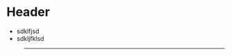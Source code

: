 <!-- TITLE: Home -->
<!-- SUBTITLE: A quick summary of Home -->

# Header
+ sdklfjsd
+ sdkljfklsd

> -----

